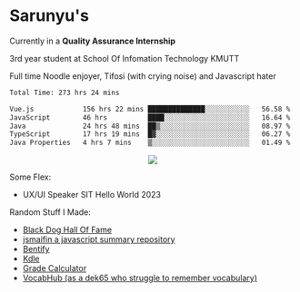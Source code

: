 # Sarunyu's
<p>Currently in a <strong>Quality Assurance Internship</strong></p>
<p>3rd year student at School Of Infomation Technology KMUTT</p>
<p>Full time Noodle enjoyer, Tifosi (with crying noise) and Javascript hater</p>

<!--START_SECTION:waka-->

```txt
Total Time: 273 hrs 24 mins

Vue.js            156 hrs 22 mins ██████████████░░░░░░░░░░░   56.58 %
JavaScript        46 hrs          ████░░░░░░░░░░░░░░░░░░░░░   16.64 %
Java              24 hrs 48 mins  ██▒░░░░░░░░░░░░░░░░░░░░░░   08.97 %
TypeScript        17 hrs 19 mins  █▓░░░░░░░░░░░░░░░░░░░░░░░   06.27 %
Java Properties   4 hrs 7 mins    ▒░░░░░░░░░░░░░░░░░░░░░░░░   01.49 %
```

<!--END_SECTION:waka-->
<div align=center>
  <img src="https://skillicons.dev/icons?i=typescript,javascript,nodejs,java,spring,react,vue,mysql,mongodb,docker,linux" />
</div>

Some Flex:
- UX/UI Speaker SIT Hello World 2023

Random Stuff I Made:
- [Black Dog Hall Of Fame](https://bdoghalloffame.vercel.app/)
- [jsmaifin a javascript summary repository](https://github.com/ssarunyu/js-maifin)
- [Bentify](https://bentify.vercel.app/)
- [Kdle](https://kdle.vercel.app/)
- [Grade Calculator](https://grade-calculator-virid.vercel.app/)
- [VocabHub (as a dek65 who struggle to remember vocabulary)](https://vocabhub.vercel.app/)
